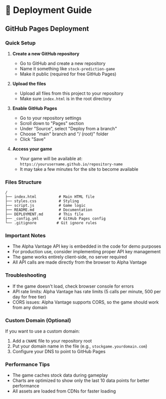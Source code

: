 # 🚀 Deployment Guide

## GitHub Pages Deployment

### Quick Setup
1. **Create a new GitHub repository**
   - Go to GitHub and create a new repository
   - Name it something like `stock-prediction-game`
   - Make it public (required for free GitHub Pages)

2. **Upload the files**
   - Upload all files from this project to your repository
   - Make sure `index.html` is in the root directory

3. **Enable GitHub Pages**
   - Go to your repository settings
   - Scroll down to "Pages" section
   - Under "Source", select "Deploy from a branch"
   - Choose "main" branch and "/ (root)" folder
   - Click "Save"

4. **Access your game**
   - Your game will be available at: `https://yourusername.github.io/repository-name`
   - It may take a few minutes for the site to become available

### Files Structure
```
/
├── index.html          # Main HTML file
├── styles.css          # Styling
├── script.js           # Game logic
├── README.md           # Documentation
├── DEPLOYMENT.md       # This file
├── _config.yml         # GitHub Pages config
└── .gitignore         # Git ignore rules
```

### Important Notes
- The Alpha Vantage API key is embedded in the code for demo purposes
- For production use, consider implementing proper API key management
- The game works entirely client-side, no server required
- All API calls are made directly from the browser to Alpha Vantage

### Troubleshooting
- If the game doesn't load, check browser console for errors
- API rate limits: Alpha Vantage has rate limits (5 calls per minute, 500 per day for free tier)
- CORS issues: Alpha Vantage supports CORS, so the game should work from any domain

### Custom Domain (Optional)
If you want to use a custom domain:
1. Add a `CNAME` file to your repository root
2. Put your domain name in the file (e.g., `stockgame.yourdomain.com`)
3. Configure your DNS to point to GitHub Pages

### Performance Tips
- The game caches stock data during gameplay
- Charts are optimized to show only the last 10 data points for better performance
- All assets are loaded from CDNs for faster loading